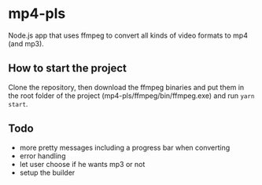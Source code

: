# mp4-pls

Node.js app that uses ffmpeg to convert all kinds of video formats to mp4 (and mp3).

## How to start the project

Clone the repository, then download the ffmpeg binaries and put them in the root folder of the project (mp4-pls/ffmpeg/bin/ffmpeg.exe) and run `yarn start`.

## Todo

- more pretty messages including a progress bar when converting
- error handling
- let user choose if he wants mp3 or not
- setup the builder
